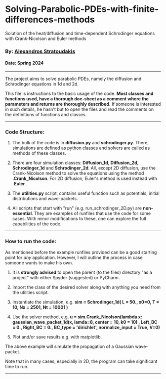 # Solving-Parabolic-PDEs-with-finite-differences-methods
Solution of the heat/diffusion and time-dependent Schrodinger equations with Crank-Nicolson and Euler methods


### By: [Alexandros Stratoudakis](alexstrat4@gmail.com) 

#### Date: Spring 2024
_____________________________________________
The project aims to solve parabolic PDEs, namely the diffusion and Schrodinger equations in 1d and 2d. 

This file is instructions to the basic usage of the code. **Most classes and functions used, have a thorough doc-sheet as a comment where the parameters and returns are thoroughly described.** If someone is interested in such details, he hasn't but to open the files and read the comments on the definitions of functions and classes.

_______________________________________________________________
### Code Structure:
1. The bulk of the code is in **diffusion.py** and **schrodinger.py**. There, simulations are defined as python classes and solvers are called as methods of these classes.

2. There are four simulation classes: **Diffusion\_1d**, **Diffusion\_2d**, **Schrodinger\_1d** and **Schrodinger\_2d**. All, except 2D diffusion, use the Crank-Nicolson method to solve the equations using the method **.Crank_Nicolson**. For 2D diffusion, Euler's method is used instead with **.Euler** .

3.  The **utilities.py** script, contains useful function such as potentials, initial distributions and wave-packets.

4. All scripts that start with "run" (e.g. run\_schrodinger\_2D.py) are **non-essential**. They are examples of runfiles that use the code for some cases. With minor modifications to these, one can explore the full capabilities of the code.

____________
### How to run the code:
As mentioned before the example runfiles provided can be a good starting point for *any* application. However, I will outline the process in case someone wants to make his own.

1. It is **strongly advised** to open the parent (to the files) directory "as a project" with either Spyder (suggested) or PyCharm.

2. Import the class of the desired solver along with anything you need from the utilities script.

3. Instantiate the simulation, e.g. **sim = Schrodinger\_1d( L = 50., x0=0, T = 10, Nx = 2501, Nt = 10001 )**

4. Use the solver method, e.g. **u = sim.Crank\_Nicolson(lambda x: gaussian\_wave\_packet\_1d(x, lamda=8, center = 10, k0 = 10)  ,
                       Left\_BC = 0., Right\_BC = 0., BC\_type = 'dirichlet', normalize\_input = True,
                       V=0)**

5. Plot and/or save results e.g. with matplotlib.

The above example will simulate the propagation of a Gaussian wave-packet.

Note that in many cases, especially in 2D, the program can take significant time to run.
______________________________________________

